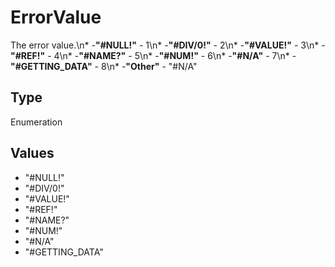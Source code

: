 # ErrorValue

The error value.\n* -**"#NULL!"** - 1\n* -**"#DIV/0!"** - 2\n* -**"#VALUE!"** - 3\n* -**"#REF!"** - 4\n* -**"#NAME?"** - 5\n* -**"#NUM!"** - 6\n* -**"#N/A"** - 7\n* -**"#GETTING_DATA"** - 8\n* -**"Other"** - "#N/A"

## Type

Enumeration

## Values

- "#NULL!"
- "#DIV/0!"
- "#VALUE!"
- "#REF!"
- "#NAME?"
- "#NUM!"
- "#N/A"
- "#GETTING_DATA"
